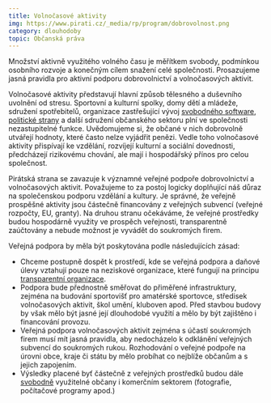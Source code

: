 ```yaml
---
title: Volnočasové aktivity
img: https://www.pirati.cz/_media/rp/program/dobrovolnost.png
category: dlouhodoby
topic: Občanská práva
---
```


Množství aktivně využitého volného času je měřítkem svobody, podmínkou osobního rozvoje a konečným cílem snažení celé společnosti. Prosazujeme jasná pravidla pro aktivní podporu dobrovolnictví a volnočasových aktivit.

Volnočasové aktivity představují hlavní způsob tělesného a duševního uvolnění od stresu. Sportovní a kulturní spolky, domy dětí a mládeže, sdružení spotřebitelů, organizace zastřešující vývoj [svobodného software][svoboda-informaci], [politické strany][politicke-strany] a další sdružení občanského sektoru plní ve společnosti nezastupitelné funkce. Uvědomujeme si, že občané v nich dobrovolně utvářejí hodnoty, které často nelze vyjádřit penězi. Vedle toho volnočasové aktivity přispívají ke vzdělání, rozvíjejí kulturní a sociální dovednosti, předcházejí rizikovému chování, ale mají i hospodářský přínos pro celou společnost.

Pirátská strana se zavazuje k významné veřejné podpoře dobrovolnictví a volnočasových aktivit. Považujeme to za postoj logicky doplňující náš důraz na společenskou podporu vzdělání a kultury. Je správné, že veřejně prospěšné aktivity jsou částečně financovány z veřejných subvencí (veřejné rozpočty, EU, granty). Na druhou stranu očekáváme, že veřejné prostředky budou hospodárně využity ve prospěch veřejnosti, transparentně zaúčtovány a nebude možnost je vyvádět do soukromých firem.

Veřejná podpora by měla být poskytována podle následujících zásad:

* Chceme postupně dospět k prostředí, kde se veřejná podpora a daňové úlevy vztahují pouze na neziskové organizace, které fungují na principu [transparentní organizace][transparence].
* Podpora bude přednostně směřovat do přiměřené infrastruktury, zejména na budování sportovišť pro amatérské sportovce, středisek volnočasových aktivit, škol umění, kluboven apod. Před stavbou budovy by však mělo být jasné její dlouhodobé využití a mělo by být zajištěno i financování provozu.
* Veřejná podpora volnočasových aktivit zejména s účastí soukromých firem musí mít jasná pravidla, aby nedocházelo k odklánění veřejných subvencí do soukromých rukou. Rozhodování o veřejné podpoře na úrovni obce, kraje či státu by mělo probíhat co nejblíže občanům a s jejich zapojením.
* Výsledky placené byť částečně z veřejných prostředků budou dále [svobodně][svoboda-informaci] využitelné občany i komerčním sektorem (fotografie, počítačové programy apod.)

[svoboda-informaci]: https://www.pirati.cz/program/dlouhodoby/svoboda-informaci
[transparence]: https://www.pirati.cz/program/dlouhodoby/transparentni-organizace
[politicke-strany]: https://www.pirati.cz/program/dlouhodoby/politicke-strany

